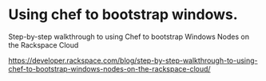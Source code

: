 # Using chef to bootstrap windows.

Step-by-step walkthrough to using Chef to bootstrap Windows Nodes on the Rackspace Cloud

https://developer.rackspace.com/blog/step-by-step-walkthrough-to-using-chef-to-bootstrap-windows-nodes-on-the-rackspace-cloud/

